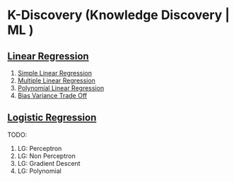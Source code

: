 # K-Discovery (Knowledge Discovery | ML )

## [Linear Regression](/Linear-Regression/README.md)
1. [Simple Linear Regression](/Linear-Regression/1-SLR.ipynb)
2. [Multiple Linear Regression](/Linear-Regression/2-MLR.ipynb)
3. [Polynomial Linear Regression](/Linear-Regression/3-PLR.ipynb)
4. [Bias Variance Trade Off](/Linear-Regression/4-Bias-Variance-TradeOff.ipynb)

## [Logistic Regression](/Logistic-Regression/README.md)
TODO: 
1. LG: Perceptron
2. LG: Non Perceptron
3. LG: Gradient Descent
4. LG: Polynomial

